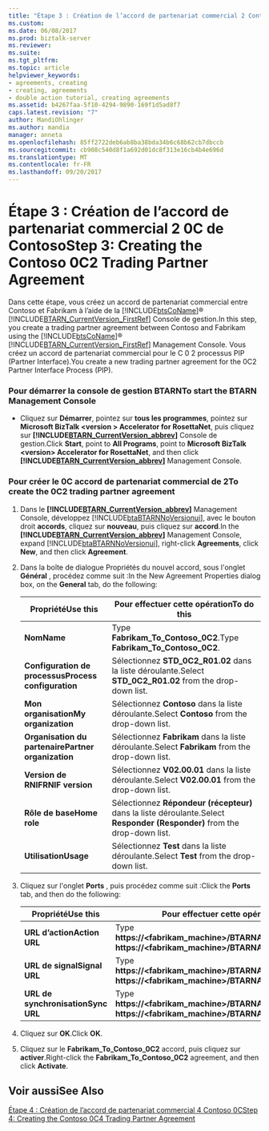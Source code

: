 ```yaml
---
title: "Étape 3 : Création de l’accord de partenariat commercial 2 Contoso 0C | Documents Microsoft"
ms.custom: 
ms.date: 06/08/2017
ms.prod: biztalk-server
ms.reviewer: 
ms.suite: 
ms.tgt_pltfrm: 
ms.topic: article
helpviewer_keywords:
- agreements, creating
- creating, agreements
- double action tutorial, creating agreements
ms.assetid: b4267faa-5f10-4294-9890-169f1d5ad8f7
caps.latest.revision: "7"
author: MandiOhlinger
ms.author: mandia
manager: anneta
ms.openlocfilehash: 85ff2722deb6ab8ba38bda34b6c68b62cb7dbccb
ms.sourcegitcommit: cb908c540d8f1a692d01dc8f313e16cb4b4e696d
ms.translationtype: MT
ms.contentlocale: fr-FR
ms.lasthandoff: 09/20/2017
---
```

# <a name="step-3-creating-the-contoso-0c2-trading-partner-agreement"></a><span data-ttu-id="4b290-102">Étape 3 : Création de l’accord de partenariat commercial 2 0C de Contoso</span><span class="sxs-lookup"><span data-stu-id="4b290-102">Step 3: Creating the Contoso 0C2 Trading Partner Agreement</span></span>
<span data-ttu-id="4b290-103">Dans cette étape, vous créez un accord de partenariat commercial entre Contoso et Fabrikam à l’aide de la [!INCLUDE[btsCoName](../../includes/btsconame-md.md)]® [!INCLUDE[BTARN_CurrentVersion_FirstRef](../../includes/btarn-currentversion-firstref-md.md)] Console de gestion.</span><span class="sxs-lookup"><span data-stu-id="4b290-103">In this step, you create a trading partner agreement between Contoso and Fabrikam using the [!INCLUDE[btsCoName](../../includes/btsconame-md.md)]® [!INCLUDE[BTARN_CurrentVersion_FirstRef](../../includes/btarn-currentversion-firstref-md.md)] Management Console.</span></span> <span data-ttu-id="4b290-104">Vous créez un accord de partenariat commercial pour le C 0 2 processus PIP (Partner Interface).</span><span class="sxs-lookup"><span data-stu-id="4b290-104">You create a new trading partner agreement for the 0C2 Partner Interface Process (PIP).</span></span>  
  
### <a name="to-start-the-btarn-management-console"></a><span data-ttu-id="4b290-105">Pour démarrer la console de gestion BTARN</span><span class="sxs-lookup"><span data-stu-id="4b290-105">To start the BTARN Management Console</span></span>  
  
-   <span data-ttu-id="4b290-106">Cliquez sur **Démarrer**, pointez sur **tous les programmes**, pointez sur **Microsoft BizTalk \<version > Accelerator for RosettaNet**, puis cliquez sur  **[!INCLUDE[BTARN_CurrentVersion_abbrev](../../includes/btarn-currentversion-abbrev-md.md)]**  Console de gestion.</span><span class="sxs-lookup"><span data-stu-id="4b290-106">Click **Start**, point to **All Programs**, point to **Microsoft BizTalk \<version> Accelerator for RosettaNet**, and then click **[!INCLUDE[BTARN_CurrentVersion_abbrev](../../includes/btarn-currentversion-abbrev-md.md)]** Management Console.</span></span>  
  
### <a name="to-create-the-0c2-trading-partner-agreement"></a><span data-ttu-id="4b290-107">Pour créer le 0C accord de partenariat commercial de 2</span><span class="sxs-lookup"><span data-stu-id="4b290-107">To create the 0C2 trading partner agreement</span></span>  
  
1.  <span data-ttu-id="4b290-108">Dans le  **[!INCLUDE[BTARN_CurrentVersion_abbrev](../../includes/btarn-currentversion-abbrev-md.md)]**  Management Console, développez [!INCLUDE[btaBTARNNoVersionui](../../includes/btabtarnnoversionui-md.md)], avec le bouton droit **accords**, cliquez sur **nouveau**, puis cliquez sur **accord**.</span><span class="sxs-lookup"><span data-stu-id="4b290-108">In the **[!INCLUDE[BTARN_CurrentVersion_abbrev](../../includes/btarn-currentversion-abbrev-md.md)]** Management Console, expand [!INCLUDE[btaBTARNNoVersionui](../../includes/btabtarnnoversionui-md.md)], right-click **Agreements**, click **New**, and then click **Agreement**.</span></span>  
  
2.  <span data-ttu-id="4b290-109">Dans la boîte de dialogue Propriétés du nouvel accord, sous l'onglet **Général** , procédez comme suit :</span><span class="sxs-lookup"><span data-stu-id="4b290-109">In the New Agreement Properties dialog box, on the **General** tab, do the following:</span></span>  
  
    |<span data-ttu-id="4b290-110">Propriété</span><span class="sxs-lookup"><span data-stu-id="4b290-110">Use this</span></span>|<span data-ttu-id="4b290-111">Pour effectuer cette opération</span><span class="sxs-lookup"><span data-stu-id="4b290-111">To do this</span></span>|  
    |--------------|----------------|  
    |<span data-ttu-id="4b290-112">**Nom**</span><span class="sxs-lookup"><span data-stu-id="4b290-112">**Name**</span></span>|<span data-ttu-id="4b290-113">Type **Fabrikam_To_Contoso_0C2**.</span><span class="sxs-lookup"><span data-stu-id="4b290-113">Type **Fabrikam_To_Contoso_0C2**.</span></span>|  
    |<span data-ttu-id="4b290-114">**Configuration de processus**</span><span class="sxs-lookup"><span data-stu-id="4b290-114">**Process configuration**</span></span>|<span data-ttu-id="4b290-115">Sélectionnez **STD_0C2_R01.02** dans la liste déroulante.</span><span class="sxs-lookup"><span data-stu-id="4b290-115">Select **STD_0C2_R01.02** from the drop-down list.</span></span>|  
    |<span data-ttu-id="4b290-116">**Mon organisation**</span><span class="sxs-lookup"><span data-stu-id="4b290-116">**My organization**</span></span>|<span data-ttu-id="4b290-117">Sélectionnez **Contoso** dans la liste déroulante.</span><span class="sxs-lookup"><span data-stu-id="4b290-117">Select **Contoso** from the drop-down list.</span></span>|  
    |<span data-ttu-id="4b290-118">**Organisation du partenaire**</span><span class="sxs-lookup"><span data-stu-id="4b290-118">**Partner organization**</span></span>|<span data-ttu-id="4b290-119">Sélectionnez **Fabrikam** dans la liste déroulante.</span><span class="sxs-lookup"><span data-stu-id="4b290-119">Select **Fabrikam** from the drop-down list.</span></span>|  
    |<span data-ttu-id="4b290-120">**Version de RNIF**</span><span class="sxs-lookup"><span data-stu-id="4b290-120">**RNIF version**</span></span>|<span data-ttu-id="4b290-121">Sélectionnez **V02.00.01** dans la liste déroulante.</span><span class="sxs-lookup"><span data-stu-id="4b290-121">Select **V02.00.01** from the drop-down list.</span></span>|  
    |<span data-ttu-id="4b290-122">**Rôle de base**</span><span class="sxs-lookup"><span data-stu-id="4b290-122">**Home role**</span></span>|<span data-ttu-id="4b290-123">Sélectionnez **Répondeur (récepteur)** dans la liste déroulante.</span><span class="sxs-lookup"><span data-stu-id="4b290-123">Select **Responder (Responder)** from the drop-down list.</span></span>|  
    |<span data-ttu-id="4b290-124">**Utilisation**</span><span class="sxs-lookup"><span data-stu-id="4b290-124">**Usage**</span></span>|<span data-ttu-id="4b290-125">Sélectionnez **Test** dans la liste déroulante.</span><span class="sxs-lookup"><span data-stu-id="4b290-125">Select **Test** from the drop-down list.</span></span>|  
  
3.  <span data-ttu-id="4b290-126">Cliquez sur l'onglet **Ports** , puis procédez comme suit :</span><span class="sxs-lookup"><span data-stu-id="4b290-126">Click the **Ports** tab, and then do the following:</span></span>  
  
    |<span data-ttu-id="4b290-127">Propriété</span><span class="sxs-lookup"><span data-stu-id="4b290-127">Use this</span></span>|<span data-ttu-id="4b290-128">Pour effectuer cette opération</span><span class="sxs-lookup"><span data-stu-id="4b290-128">To do this</span></span>|  
    |--------------|----------------|  
    |<span data-ttu-id="4b290-129">**URL d’action**</span><span class="sxs-lookup"><span data-stu-id="4b290-129">**Action URL**</span></span>|<span data-ttu-id="4b290-130">Type **https://<fabrikam_machine>/BTARNApp/RNIFReceive.aspx**</span><span class="sxs-lookup"><span data-stu-id="4b290-130">Type **https://<fabrikam_machine>/BTARNApp/RNIFReceive.aspx**</span></span>|  
    |<span data-ttu-id="4b290-131">**URL de signal**</span><span class="sxs-lookup"><span data-stu-id="4b290-131">**Signal URL**</span></span>|<span data-ttu-id="4b290-132">Type **https://<fabrikam_machine>/BTARNApp/RNIFReceive.aspx**</span><span class="sxs-lookup"><span data-stu-id="4b290-132">Type **https://<fabrikam_machine>/BTARNApp/RNIFReceive.aspx**</span></span>|  
    |<span data-ttu-id="4b290-133">**URL de synchronisation**</span><span class="sxs-lookup"><span data-stu-id="4b290-133">**Sync URL**</span></span>|<span data-ttu-id="4b290-134">Type **https://<fabrikam_machine>/BTARNApp/RNIFReceive.aspx**</span><span class="sxs-lookup"><span data-stu-id="4b290-134">Type **https://<fabrikam_machine>/BTARNApp/RNIFReceive.aspx**</span></span>|  
  
4.  <span data-ttu-id="4b290-135">Cliquez sur **OK**.</span><span class="sxs-lookup"><span data-stu-id="4b290-135">Click **OK**.</span></span>  
  
5.  <span data-ttu-id="4b290-136">Cliquez sur le **Fabrikam_To_Contoso_0C2** accord, puis cliquez sur **activer**.</span><span class="sxs-lookup"><span data-stu-id="4b290-136">Right-click the **Fabrikam_To_Contoso_0C2** agreement, and then click **Activate**.</span></span>  
  
## <a name="see-also"></a><span data-ttu-id="4b290-137">Voir aussi</span><span class="sxs-lookup"><span data-stu-id="4b290-137">See Also</span></span>  
 [<span data-ttu-id="4b290-138">Étape 4 : Création de l’accord de partenariat commercial 4 Contoso 0C</span><span class="sxs-lookup"><span data-stu-id="4b290-138">Step 4: Creating the Contoso 0C4 Trading Partner Agreement</span></span>](../../adapters-and-accelerators/accelerator-rosettanet/step-4-creating-the-contoso-0c4-trading-partner-agreement.md)